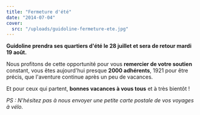 ```yaml
---
title: "Fermeture d'été"
date: "2014-07-04"
cover:
  src: "/uploads/guidoline-fermeture-ete.jpg"
---
```


**Guidoline prendra ses quartiers d'été le 28 juillet et sera de retour mardi 19 août.**

Nous profitons de cette opportunité pour vous **remercier de votre soutien** constant, vous êtes aujourd'hui presque **2000 adhérents**, 1921 pour être précis, que l'aventure continue après un peu de vacances.

Et pour ceux qui partent, **bonnes vacances à vous tous** et à très bientôt !

_PS : N'hésitez pas à nous envoyer une petite carte postale de vos voyages à vélo._
